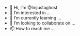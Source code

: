 - 👋 Hi, I’m @Imjustaghost
- 👀 I’m interested in ...
- 🌱 I’m currently learning ...
- 💞️ I’m looking to collaborate on ...
- 📫 How to reach me ...

<!---
Imjustaghost/Imjustaghost is a ✨ special ✨ repository because its `README.md` (this file) appears on your GitHub profile.
You can click the Preview link to take a look at your changes.
--->
